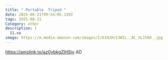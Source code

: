 ```yaml
---
title: " Portable  Tripod "
date: 2025-08-21T09:54:05.139Z
tags: 2025-08-21
Category: other
description: |
  11.xx
image: https://m.media-amazon.com/images/I/61HJHrS3WIL._AC_SL1500_.jpg
---
```

https://amzlink.to/az0ybkgZlHSjv
AD